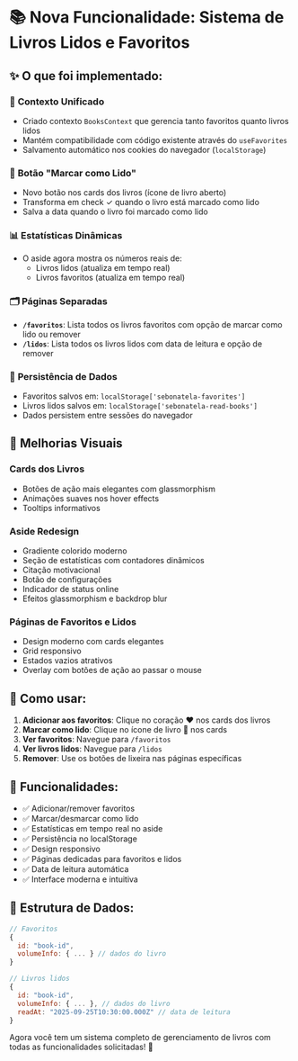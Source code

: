 # 📚 Nova Funcionalidade: Sistema de Livros Lidos e Favoritos

## ✨ O que foi implementado:

### 🔧 **Contexto Unificado**
- Criado contexto `BooksContext` que gerencia tanto favoritos quanto livros lidos
- Mantém compatibilidade com código existente através do `useFavorites`
- Salvamento automático nos cookies do navegador (`localStorage`)

### 📖 **Botão "Marcar como Lido"**
- Novo botão nos cards dos livros (ícone de livro aberto)
- Transforma em check ✓ quando o livro está marcado como lido
- Salva a data quando o livro foi marcado como lido

### 📊 **Estatísticas Dinâmicas**
- O aside agora mostra os números reais de:
  - Livros lidos (atualiza em tempo real)
  - Livros favoritos (atualiza em tempo real)

### 🗂️ **Páginas Separadas**
- **`/favoritos`**: Lista todos os livros favoritos com opção de marcar como lido ou remover
- **`/lidos`**: Lista todos os livros lidos com data de leitura e opção de remover

### 💾 **Persistência de Dados**
- Favoritos salvos em: `localStorage['sebonatela-favorites']`
- Livros lidos salvos em: `localStorage['sebonatela-read-books']`
- Dados persistem entre sessões do navegador

## 🎨 **Melhorias Visuais**

### **Cards dos Livros**
- Botões de ação mais elegantes com glassmorphism
- Animações suaves nos hover effects
- Tooltips informativos

### **Aside Redesign**
- Gradiente colorido moderno
- Seção de estatísticas com contadores dinâmicos
- Citação motivacional
- Botão de configurações
- Indicador de status online
- Efeitos glassmorphism e backdrop blur

### **Páginas de Favoritos e Lidos**
- Design moderno com cards elegantes
- Grid responsivo
- Estados vazios atrativos
- Overlay com botões de ação ao passar o mouse

## 🚀 **Como usar:**

1. **Adicionar aos favoritos**: Clique no coração ❤️ nos cards dos livros
2. **Marcar como lido**: Clique no ícone de livro 📖 nos cards
3. **Ver favoritos**: Navegue para `/favoritos`
4. **Ver livros lidos**: Navegue para `/lidos`
5. **Remover**: Use os botões de lixeira nas páginas específicas

## 📱 **Funcionalidades:**

- ✅ Adicionar/remover favoritos
- ✅ Marcar/desmarcar como lido
- ✅ Estatísticas em tempo real no aside
- ✅ Persistência no localStorage
- ✅ Design responsivo
- ✅ Páginas dedicadas para favoritos e lidos
- ✅ Data de leitura automática
- ✅ Interface moderna e intuitiva

## 🔧 **Estrutura de Dados:**

```javascript
// Favoritos
{
  id: "book-id",
  volumeInfo: { ... } // dados do livro
}

// Livros lidos
{
  id: "book-id", 
  volumeInfo: { ... }, // dados do livro
  readAt: "2025-09-25T10:30:00.000Z" // data de leitura
}
```

Agora você tem um sistema completo de gerenciamento de livros com todas as funcionalidades solicitadas! 🎉
